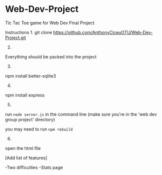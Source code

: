 # Web-Dev-Project
Tic Tac Toe game for Web Dev Final Project

Instructions
1.
git clone https://github.com/AnthonyCiceuOTU/Web-Dev-Project.git

2.
Everything should be packed into the project

3.
npm install better-sqlite3

4.
npm install express

5.
run `node server.js` in the command line (make sure you're in the 'web dev group project' directory)

you may need to run `npm rebuild`

6.
open the html file

[Add list of features]

-Two difficulties
-Stats page